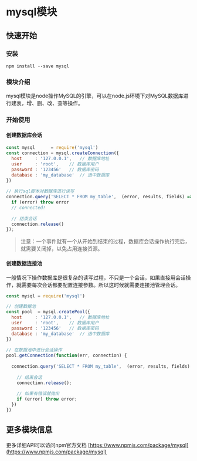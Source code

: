# mysql模块

## 快速开始

### 安装

```
npm install --save mysql
```

### 模块介绍
mysql模块是node操作MySQL的引擎，可以在node.js环境下对MySQL数据库进行建表，增、删、改、查等操作。

### 开始使用

#### 创建数据库会话
```js
const mysql      = require('mysql')
const connection = mysql.createConnection({
  host     : '127.0.0.1',   // 数据库地址
  user     : 'root',    // 数据库用户
  password : '123456'   // 数据库密码
  database : 'my_database'  // 选中数据库
})
 
// 执行sql脚本对数据库进行读写 
connection.query('SELECT * FROM my_table',  (error, results, fields) => {
  if (error) throw error
  // connected! 
  
  // 结束会话
  connection.release() 
});
```

> 注意：一个事件就有一个从开始到结束的过程，数据库会话操作执行完后，就需要关闭掉，以免占用连接资源。

#### 创建数据连接池
一般情况下操作数据库是很复杂的读写过程，不只是一个会话，如果直接用会话操作，就需要每次会话都要配置连接参数。所以这时候就需要连接池管理会话。

```js
const mysql = require('mysql')

// 创建数据池
const pool  = mysql.createPool({
  host     : '127.0.0.1',   // 数据库地址
  user     : 'root',    // 数据库用户
  password : '123456'   // 数据库密码
  database : 'my_database'  // 选中数据库
})
 
// 在数据池中进行会话操作
pool.getConnection(function(err, connection) {
   
  connection.query('SELECT * FROM my_table',  (error, results, fields) => {
    
    // 结束会话
    connection.release();
 
    // 如果有错误就抛出
    if (error) throw error;
  })
})
```

## 更多模块信息
更多详细API可以访问npm官方文档 [https://www.npmjs.com/package/mysql](https://www.npmjs.com/package/mysql)


